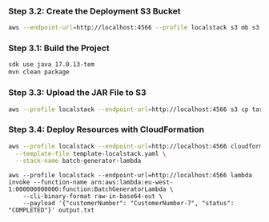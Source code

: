 ### Step 3.2: Create the Deployment S3 Bucket

```bash
aws --endpoint-url=http://localhost:4566 --profile localstack s3 mb s3://artifact-storage-bucket
```

### Step 3.1: Build the Project

```bash
sdk use java 17.0.13-tem
mvn clean package
```

### Step 3.3: Upload the JAR File to S3

```bash
aws --profile localstack --endpoint-url=http://localhost:4566 s3 cp target/batch-generator-lambda-1.0-SNAPSHOT.jar s3://artifact-storage-bucket/batch-generator-lambda-1.0-SNAPSHOT.jar 
```

### Step 3.4: Deploy Resources with CloudFormation

```bash
aws --profile localstack --endpoint-url=http://localhost:4566 cloudformation deploy \
  --template-file template-localstack.yaml \
  --stack-name batch-generator-lambda
```


```shell
aws --profile localstack --endpoint-url=http://localhost:4566 lambda invoke --function-name arn:aws:lambda:eu-west-1:000000000000:function:BatchGeneratorLambda \
    --cli-binary-format raw-in-base64-out \
    --payload '{"customerNumber": "CustomerNumber-7", "status": "COMPLETED"}' output.txt
```

